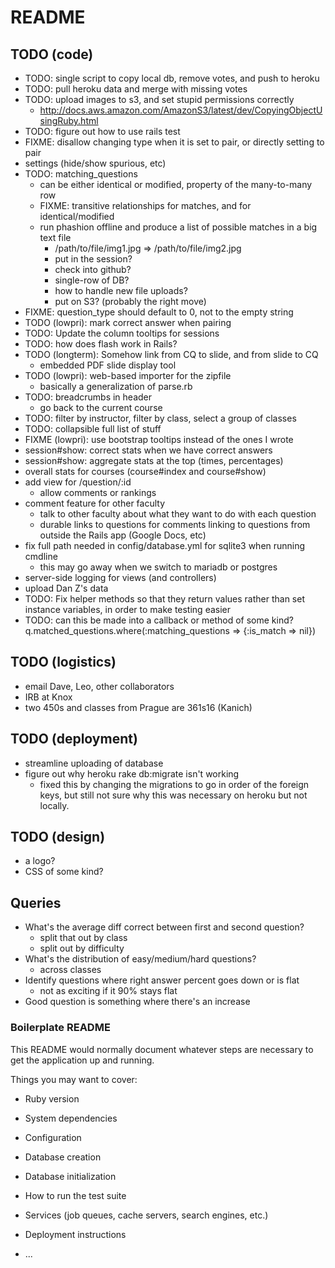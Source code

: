 # README

## TODO (code)
* TODO: single script to copy local db, remove votes, and push to heroku
* TODO: pull heroku data and merge with missing votes
* TODO: upload images to s3, and set stupid permissions correctly
  * http://docs.aws.amazon.com/AmazonS3/latest/dev/CopyingObjectUsingRuby.html
* TODO: figure out how to use rails test
* FIXME: disallow changing type when it is set to pair, or directly setting to pair
* settings (hide/show spurious, etc)
* TODO: matching_questions
  * can be either identical or modified, property of the many-to-many row
  * FIXME: transitive relationships for matches, and for identical/modified
  * run phashion offline and produce a list of possible matches in a big text file
    * /path/to/file/img1.jpg => /path/to/file/img2.jpg
    * put in the session?
    * check into github?
    * single-row of DB?
    * how to handle new file uploads?
    * put on S3? (probably the right move)
* FIXME: question_type should default to 0, not to the empty string
* TODO (lowpri): mark correct answer when pairing
* TODO: Update the column tooltips for sessions
* TODO: how does flash work in Rails?
* TODO (longterm): Somehow link from CQ to slide, and from slide to CQ
  * embedded PDF slide display tool
* TODO (lowpri): web-based importer for the zipfile
  * basically a generalization of parse.rb
* TODO: breadcrumbs in header
  * go back to the current course
* TODO: filter by instructor, filter by class, select a group of classes
* TODO: collapsible full list of stuff
* FIXME (lowpri): use bootstrap tooltips instead of the ones I wrote
* session#show: correct stats when we have correct answers
* session#show: aggregate stats at the top (times, percentages)
* overall stats for courses (course#index and course#show)
* add view for /question/:id
  * allow comments or rankings
* comment feature for other faculty
  * talk to other faculty about what they want to do with each question
  * durable links to questions for comments linking to questions from outside the Rails app (Google Docs, etc)
* fix full path needed in config/database.yml for sqlite3 when running cmdline
  * this may go away when we switch to mariadb or postgres
* server-side logging for views (and controllers)
* upload Dan Z's data
* TODO: Fix helper methods so that they return values rather than
  set instance variables, in order to make testing easier
* TODO: can this be made into a callback or method of some kind?
q.matched_questions.where(:matching_questions => {:is_match => nil})

## TODO (logistics)
* email Dave, Leo, other collaborators
* IRB at Knox
* two 450s and classes from Prague are 361s16 (Kanich)

## TODO (deployment)
* streamline uploading of database
* figure out why heroku rake db:migrate isn't working
  * fixed this by changing the migrations to go in order of the foreign keys,
  but still not sure why this was necessary on heroku but not locally.

## TODO (design)
* a logo?
* CSS of some kind?

## Queries
* What's the average diff correct between first and second question?
  * split that out by class
  * split out by difficulty
* What's the distribution of easy/medium/hard questions?
  * across classes
* Identify questions where right answer percent goes down or is flat
  * not as exciting if it 90% stays flat
* Good question is something where there's an increase

### Boilerplate README
This README would normally document whatever steps are necessary to get the
application up and running.

Things you may want to cover:

* Ruby version

* System dependencies

* Configuration

* Database creation

* Database initialization

* How to run the test suite

* Services (job queues, cache servers, search engines, etc.)

* Deployment instructions

* ...
